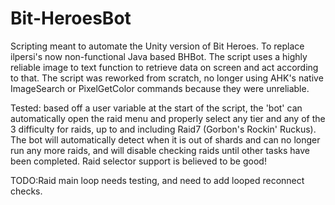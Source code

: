 # Bit-HeroesBot
Scripting meant to automate the Unity version of Bit Heroes. To replace ilpersi's now non-functional Java based BHBot. The script uses a highly reliable image to text function to retrieve data on screen and act according to that. The script was reworked from scratch, no longer using AHK's native ImageSearch or PixelGetColor commands because they were unreliable. 

Tested: 
based off a user variable at the start of the script, the 'bot' can  automatically open the raid menu and properly select any tier and any of the 3 difficulty for raids, up to and including Raid7 (Gorbon's Rockin' Ruckus).
The bot will automatically detect when it is out of shards and can no longer run any more raids, and will disable checking raids until other tasks have been completed.
Raid selector support is believed to be good!


TODO:Raid main loop needs testing, and need to add looped reconnect checks.
